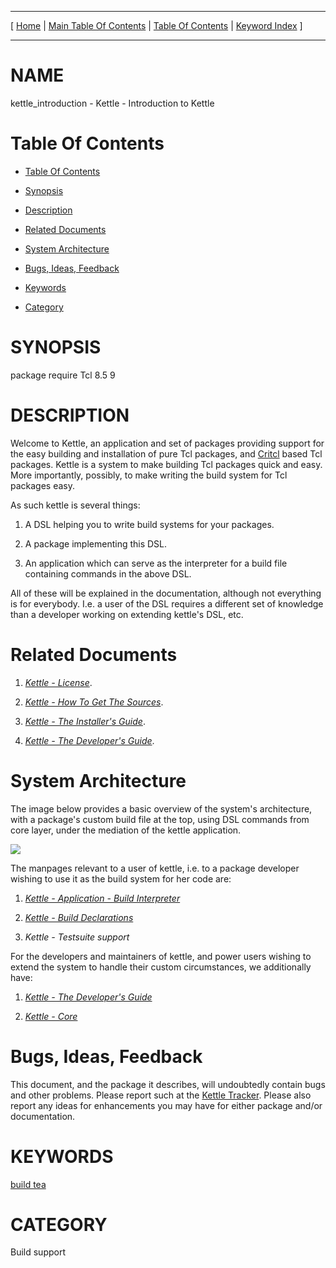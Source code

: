 
[//000000001]: # (kettle\_introduction \- Kettle \- The Quick Brew System)
[//000000002]: # (Generated from file 'kettle\_intro\.man' by tcllib/doctools with format 'markdown')
[//000000003]: # (kettle\_introduction\(n\) 1 doc "Kettle \- The Quick Brew System")

<hr> [ <a href="../../../../../../home">Home</a> &#124; <a
href="../../toc.md">Main Table Of Contents</a> &#124; <a
href="../toc.md">Table Of Contents</a> &#124; <a
href="../../index.md">Keyword Index</a> ] <hr>

# NAME

kettle\_introduction \- Kettle \- Introduction to Kettle

# <a name='toc'></a>Table Of Contents

  - [Table Of Contents](#toc)

  - [Synopsis](#synopsis)

  - [Description](#section1)

  - [Related Documents](#section2)

  - [System Architecture](#section3)

  - [Bugs, Ideas, Feedback](#section4)

  - [Keywords](#keywords)

  - [Category](#category)

# <a name='synopsis'></a>SYNOPSIS

package require Tcl 8\.5 9  

# <a name='description'></a>DESCRIPTION

Welcome to Kettle, an application and set of packages providing support for the
easy building and installation of pure Tcl packages, and
[Critcl](https://github\.com/andreas\-kupries/critcl) based Tcl packages\.
Kettle is a system to make building Tcl packages quick and easy\. More
importantly, possibly, to make writing the build system for Tcl packages easy\.

As such kettle is several things:

  1. A DSL helping you to write build systems for your packages\.

  1. A package implementing this DSL\.

  1. An application which can serve as the interpreter for a build file
     containing commands in the above DSL\.

All of these will be explained in the documentation, although not everything is
for everybody\. I\.e\. a user of the DSL requires a different set of knowledge than
a developer working on extending kettle's DSL, etc\.

# <a name='section2'></a>Related Documents

  1. *[Kettle \- License](kettle\_license\.md)*\.

  1. *[Kettle \- How To Get The Sources](kettle\_sources\.md)*\.

  1. *[Kettle \- The Installer's Guide](kettle\_installer\.md)*\.

  1. *[Kettle \- The Developer's Guide](kettle\_devguide\.md)*\.

# <a name='section3'></a>System Architecture

The image below provides a basic overview of the system's architecture, with a
package's custom build file at the top, using DSL commands from core layer,
under the mediation of the kettle application\.

![](\.\./\.\./image/architecture\.png)

The manpages relevant to a user of kettle, i\.e\. to a package developer wishing
to use it as the build system for her code are:

  1. *[Kettle \- Application \- Build Interpreter](kettle\_app\.md)*

  1. *[Kettle \- Build Declarations](kettle\_dsl\.md)*

  1. *Kettle \- Testsuite support*

For the developers and maintainers of kettle, and power users wishing to extend
the system to handle their custom circumstances, we additionally have:

  1. *[Kettle \- The Developer's Guide](kettle\_devguide\.md)*

  1. *[Kettle \- Core](kettle\.md)*

# <a name='section4'></a>Bugs, Ideas, Feedback

This document, and the package it describes, will undoubtedly contain bugs and
other problems\. Please report such at the [Kettle
Tracker](https://core\.tcl\-lang\.org/akupries/kettle)\. Please also report any
ideas for enhancements you may have for either package and/or documentation\.

# <a name='keywords'></a>KEYWORDS

[build tea](\.\./\.\./index\.md\#build\_tea)

# <a name='category'></a>CATEGORY

Build support
